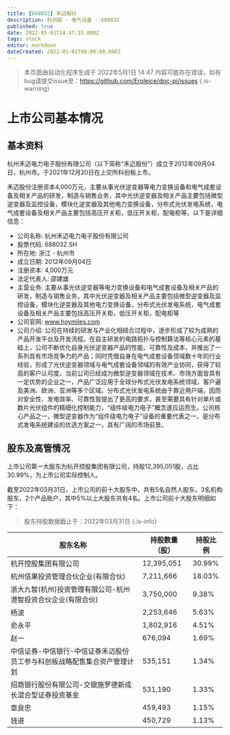 ```yaml
---
title: [688032] 禾迈股份
description: 科创板 - 电气设备 - 688032
published: true
date: 2022-05-01T14:47:15.000Z
tags: stock
editor: markdown
dateCreated: 2022-01-01T00:00:00.000Z
---
```


> 本页面由自动化程序生成于 2022年5月1日 14:47
> 内容可能存在错误，如有bug请提交issue至：https://github.com/Eroleice/doc-pi/issues
{.is-warning}

# 上市公司基本情况

## 基本资料

杭州禾迈电力电子股份有限公司（以下简称“禾迈股份”）成立于2012年09月04日，杭州市。于2021年12月20日在上交所科创板上市。

禾迈股份注册资本4,000万元，主要从事光伏逆变器等电力变换设备和电气成套设备及相关产品的研发，制造与销售业务，其中光伏逆变器及相关产品主要包括微型逆变器及监控设备，模块化逆变器及其他电力变换设备，分布式光伏发电系统，电气成套设备及相关产品主要包括高压开关柜，低压开关柜，配电柜等。以下是详细信息：

- 公司名称: 杭州禾迈电力电子股份有限公司
- 股票代码: 688032.SH
- 所在地: 浙江 - 杭州市
- 成立日期: 2012年09月04日
- 注册资本: 4,000万元
- 法定代表人: 邵建雄
- 主营业务: 主要从事光伏逆变器等电力变换设备和电气成套设备及相关产品的研发，制造与销售业务，其中光伏逆变器及相关产品主要包括微型逆变器及监控设备，模块化逆变器及其他电力变换设备，分布式光伏发电系统，电气成套设备及相关产品主要包括高压开关柜，低压开关柜，配电柜等
- 公司官网: www.hoymiles.com
- 公司介绍: 公司在持续的研发与产业化相结合过程中，逐步形成了较为成熟的产品开发平台及开发流程。在自主研发的电路拓扑与控制算法等核心元素的基础上，公司不断优化自身光伏逆变器产品的性能、可靠性及成本，并推出了一系列具有市场竞争力的产品；同时凭借自身在电气成套设备领域数十年的行业经验，形成了光伏逆变器领域与电气成套设备领域的有效产业协同，获得了较高的客户认可度。当前公司已经成为微型逆变器领域在技术、市场方面皆具有一定优势的企业之一，产品广泛应用于全球分布式光伏发电系统领域，客户遍及美洲、欧洲、亚洲等多个区域。分布式光伏发电系统由于靠近用户端，因而对安全性、发电效率、可靠性皆提出了更高的要求，甚至需要具有针对单片或数片光伏组件的精细化控制能力，“组件级电力电子”概念遂应运而生。公司核心产品之一，微型逆变器作为“组件级电力电子”设备的重要代表之一，是分布式发电系统建设的优选方案之一，具有广阔的市场前景。


## 股东及高管情况

上市公司第一大股东为杭开控股集团有限公司，持股12,395,051股，占比30.99%，为上市公司实际控制人。

截至2022年03月31日，上市公司的前十大股东中，共有5名自然人股东，3名机构股东，2个产品账户，其中5%以上大股东共有4名。上市公司前十大股东明细如下：

> 股东持股数据截止于：2022年03月31日
{.is-info}

| 股东名称 | 持股数量（股） | 持股比例 |
| --- | --- | --- |
| 杭开控股集团有限公司 | 12,395,051 | 30.99% |
| 杭州信果投资管理合伙企业(有限合伙) | 7,211,666 | 18.03% |
| 浙大九智(杭州)投资管理有限公司-杭州港智投资合伙企业(有限合伙) | 3,750,000 | 9.38% |
| 杨波 | 2,253,646 | 5.63% |
| 俞永平 | 1,802,916 | 4.51% |
| 赵一 | 676,094 | 1.69% |
| 中信证券-中信银行-中信证券禾迈股份员工参与科创板战略配售集合资产管理计划 | 535,151 | 1.34% |
| 招商银行股份有限公司-交银施罗德新成长混合型证券投资基金 | 531,190 | 1.33% |
| 章良忠 | 459,493 | 1.15% |
| 钱进 | 450,729 | 1.13% |




